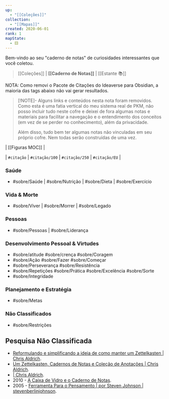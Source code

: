 ```yaml
---
up:
  - "[[Coleções]]"
collection:
  - "[[Mapas]]"
created: 2020-06-01
rank: 1
mapState:
  - 🟨
---
```


Bem-vindo ao seu "caderno de notas" de curiosidades interessantes que você coletou.

> [[Coleções]] | **[[Caderno de Notas]]** | [[Estante 📚]]

NOTA: Como removi o Pacote de Citações do Ideaverse para Obsidian, a maioria das tags abaixo não vai gerar resultados.

> [!NOTE]- Alguns links e conteúdos nesta nota foram removidos.  
> Como esta é uma fatia vertical do meu sistema real de PKM, não posso incluir tudo neste cofre e deixei de fora algumas notas e materiais para facilitar a navegação e o entendimento dos conceitos (em vez de se perder no conhecimento), além da privacidade.  
>  
> Além disso, tudo bem ter algumas notas não vinculadas em seu próprio cofre. Nem todas serão construídas de uma vez.

| [[Figuras MOC]] | 

| `#citação` | `#citação/100` | `#citação/250` | `#citação/EU` |


### Saúde
- #sobre/Saúde | #sobre/Nutrição | #sobre/Dieta | #sobre/Exercício

### Vida & Morte
- #sobre/Viver | #sobre/Morrer | #sobre/Legado

### Pessoas
- #sobre/Pessoas | #sobre/Liderança

### Desenvolvimento Pessoal & Virtudes
- #sobre/atitude #sobre/crença #sobre/Coragem
- #sobre/Ação #sobre/Fazer #sobre/Começar
- #sobre/Perseverança #sobre/Resistência
- #sobre/Repetições #sobre/Prática #sobre/Excelência #sobre/Sorte
- #sobre/Integridade

### Planejamento e Estratégia
- #sobre/Metas

### Não Classificados
- #sobre/Restrições 


## Pesquisa Não Classificada
- [Reformulando e simplificando a ideia de como manter um Zettelkasten | Chris Aldrich](https://boffosocko.com/2022/06/10/reframing-and-simplifying-the-idea-of-how-to-keep-a-zettelkasten/).
- [Um Zettelkasten, Cadernos de Notas e Coleção de Anotações | Chris Aldrich](https://boffosocko.com/research/zettelkasten-commonplace-books-and-note-taking-collection/).
- [| Chris Aldrich](https://boffosocko.com/2021/12/07/55799214/).
- 2010 - [A Caixa de Vidro e o Caderno de Notas](https://stevenberlinjohnson.com/the-glass-box-and-the-commonplace-book-639b16c4f3bb).
- 2005 - [Ferramenta Para o Pensamento | por Steven Johnson | stevenberlinjohnson](https://stevenberlinjohnson.com/tool-for-thought-b12c170fcc24).